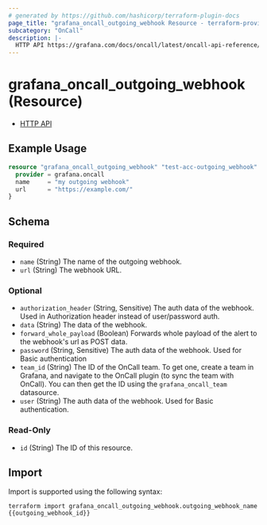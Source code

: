 ```yaml
---
# generated by https://github.com/hashicorp/terraform-plugin-docs
page_title: "grafana_oncall_outgoing_webhook Resource - terraform-provider-grafana"
subcategory: "OnCall"
description: |-
  HTTP API https://grafana.com/docs/oncall/latest/oncall-api-reference/outgoing_webhooks/
---
```


# grafana_oncall_outgoing_webhook (Resource)

* [HTTP API](https://grafana.com/docs/oncall/latest/oncall-api-reference/outgoing_webhooks/)

## Example Usage

```terraform
resource "grafana_oncall_outgoing_webhook" "test-acc-outgoing_webhook" {
  provider = grafana.oncall
  name     = "my outgoing webhook"
  url      = "https://example.com/"
}
```

<!-- schema generated by tfplugindocs -->
## Schema

### Required

- `name` (String) The name of the outgoing webhook.
- `url` (String) The webhook URL.

### Optional

- `authorization_header` (String, Sensitive) The auth data of the webhook. Used in Authorization header instead of user/password auth.
- `data` (String) The data of the webhook.
- `forward_whole_payload` (Boolean) Forwards whole payload of the alert to the webhook's url as POST data.
- `password` (String, Sensitive) The auth data of the webhook. Used for Basic authentication
- `team_id` (String) The ID of the OnCall team. To get one, create a team in Grafana, and navigate to the OnCall plugin (to sync the team with OnCall). You can then get the ID using the `grafana_oncall_team` datasource.
- `user` (String) The auth data of the webhook. Used for Basic authentication.

### Read-Only

- `id` (String) The ID of this resource.

## Import

Import is supported using the following syntax:

```shell
terraform import grafana_oncall_outgoing_webhook.outgoing_webhook_name {{outgoing_webhook_id}}
```
